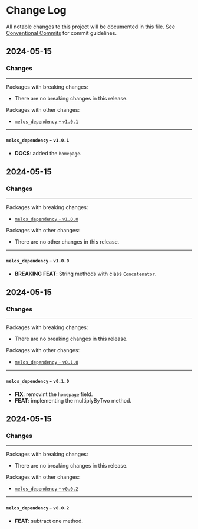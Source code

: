 # Change Log

All notable changes to this project will be documented in this file.
See [Conventional Commits](https://conventionalcommits.org) for commit guidelines.

## 2024-05-15

### Changes

---

Packages with breaking changes:

 - There are no breaking changes in this release.

Packages with other changes:

 - [`melos_dependency` - `v1.0.1`](#melos_dependency---v101)

---

#### `melos_dependency` - `v1.0.1`

 - **DOCS**: added the `homepage`.


## 2024-05-15

### Changes

---

Packages with breaking changes:

 - [`melos_dependency` - `v1.0.0`](#melos_dependency---v100)

Packages with other changes:

 - There are no other changes in this release.

---

#### `melos_dependency` - `v1.0.0`

 - **BREAKING** **FEAT**: String methods with class `Concatenator`.


## 2024-05-15

### Changes

---

Packages with breaking changes:

 - There are no breaking changes in this release.

Packages with other changes:

 - [`melos_dependency` - `v0.1.0`](#melos_dependency---v010)

---

#### `melos_dependency` - `v0.1.0`

 - **FIX**: removint the `homepage` field.
 - **FEAT**: implementing the multiplyByTwo method.


## 2024-05-15

### Changes

---

Packages with breaking changes:

 - There are no breaking changes in this release.

Packages with other changes:

 - [`melos_dependency` - `v0.0.2`](#melos_dependency---v002)

---

#### `melos_dependency` - `v0.0.2`

 - **FEAT**: subtract one method.

